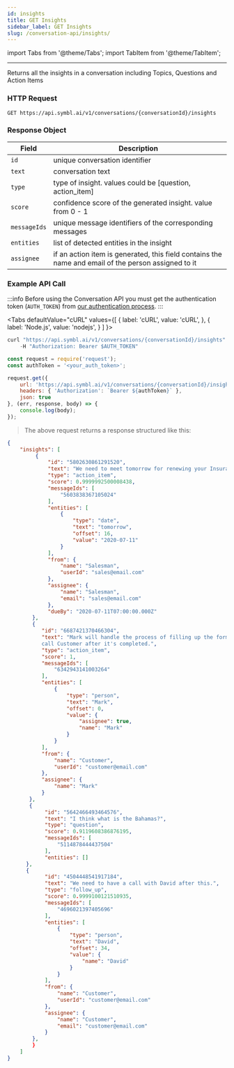 ```yaml
---
id: insights
title: GET Insights
sidebar_label: GET Insights
slug: /conversation-api/insights/
---
```


import Tabs from '@theme/Tabs';
import TabItem from '@theme/TabItem';

---

Returns all the insights in a conversation including Topics, Questions and Action Items

### HTTP Request

`GET https://api.symbl.ai/v1/conversations/{conversationId}/insights`

### Response Object

Field  | Description
---------- | ------- |
```id``` | unique conversation identifier
```text``` | conversation text
```type``` | type of insight. values could be [question, action_item]
```score``` | confidence score of the generated insight. value from 0 - 1
```messageIds``` | unique message identifiers of the corresponding messages
```entities``` | list of detected entities in the insight
```assignee``` | if an action item is generated, this field contains the name and email of the person assigned to it

### Example API Call

:::info
Before using the Conversation API you must get the authentication token (`AUTH_TOKEN`) from [our authentication process](/docs/developer-tools/authentication).
:::

<Tabs
  defaultValue="cURL"
  values={[
    { label: 'cURL', value: 'cURL', },
    { label: 'Node.js', value: 'nodejs', }
  ]
}>
<TabItem value="cURL">

```js
curl "https://api.symbl.ai/v1/conversations/{conversationId}/insights" \
    -H "Authorization: Bearer $AUTH_TOKEN"
```

</TabItem>

<TabItem value="nodejs">

```js
const request = require('request');
const authToken = '<your_auth_token>';

request.get({
    url: 'https://api.symbl.ai/v1/conversations/{conversationId}/insights',
    headers: { 'Authorization': `Bearer ${authToken}` },
    json: true
}, (err, response, body) => {
    console.log(body);
});
```

</TabItem>
</Tabs>

> The above request returns a response structured like this:

```json
{
    "insights": [
         {
             "id": "5802630861291520",
             "text": "We need to meet tomorrow for renewing your Insurance policy.",
             "type": "action_item",
             "score": 0.9999992500008438,
             "messageIds": [
                 "5603838367105024"
             ],
             "entities": [
                 {
                     "type": "date",
                     "text": "tomorrow",
                     "offset": 16,
                     "value": "2020-07-11"
                 }
             ],
             "from": {
                 "name": "Salesman",
                 "userId": "sales@email.com"
             },
             "assignee": {
                 "name": "Salesman",
                 "email": "sales@email.com"
             },
             "dueBy": "2020-07-11T07:00:00.000Z"
        },
        {
           "id": "6687421370466304",
           "text": "Mark will handle the process of filling up the forms,
           call Customer after it's completed.",
           "type": "action_item",
           "score": 1,
           "messageIds": [
               "6342943141003264"
           ],
           "entities": [
               {
                   "type": "person",
                   "text": "Mark",
                   "offset": 0,
                   "value": {
                       "assignee": true,
                       "name": "Mark"
                   }
               }
           ],
           "from": {
               "name": "Customer",
               "userId": "customer@email.com"
           },
           "assignee": {
               "name": "Mark"
           }
       },
       {
            "id": "5642466493464576",
            "text": "I think what is the Bahamas?",
            "type": "question",
            "score": 0.9119608386876195,
            "messageIds": [
                "5114878444437504"
            ],
            "entities": []
      },
      {
            "id": "4504448541917184",
            "text": "We need to have a call with David after this.",
            "type": "follow_up",
            "score": 0.9999100121510935,
            "messageIds": [
                "4696021397405696"
            ],
            "entities": [
                {
                    "type": "person",
                    "text": "David",
                    "offset": 34,
                    "value": {
                        "name": "David"
                    }
                }
            ],
            "from": {
                "name": "Customer",
                "userId": "customer@email.com"
            },
            "assignee": {
                "name": "Customer",
                "email": "customer@email.com"
            }
        },
        }
    ]
}
```
